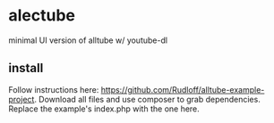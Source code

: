 # alectube
minimal UI version of alltube w/ youtube-dl

## install
Follow instructions here: https://github.com/Rudloff/alltube-example-project.
Download all files and use composer to grab dependencies.
Replace the example's index.php with the one here.
